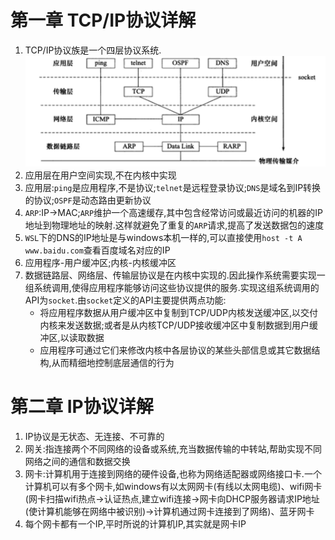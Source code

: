 # 第一章 TCP/IP协议详解
1. TCP/IP协议族是一个四层协议系统.
   ![](TCP_IP协议族.png)
2. 应用层在用户空间实现,不在内核中实现
3. 应用层:`ping`是应用程序,不是协议;`telnet`是远程登录协议;`DNS`是域名到IP转换的协议;`OSPF`是动态路由更新协议
4. `ARP`:IP->MAC;`ARP`维护一个高速缓存,其中包含经常访问或最近访问的机器的IP地址到物理地址的映射.这样就避免了重复的`ARP`请求,提高了发送数据包的速度
5. `WSL`下的DNS的IP地址是与windows本机一样的,可以直接使用`host -t A www.baidu.com`查看百度域名对应的IP
6. 应用程序-用户缓冲区;内核-内核缓冲区
7. 数据链路层、网络层、传输层协议是在内核中实现的.因此操作系统需要实现一组系统调用,使得应用程序能够访问这些协议提供的服务.实现这组系统调用的API为`socket`.由`socket`定义的API主要提供两点功能:
   * 将应用程序数据从用户缓冲区中复制到TCP/UDP内核发送缓冲区,以交付内核来发送数据;或者是从内核TCP/UDP接收缓冲区中复制数据到用户缓冲区,以读取数据
   * 应用程序可通过它们来修改内核中各层协议的某些头部信息或其它数据结构,从而精细地控制底层通信的行为
# 第二章 IP协议详解
1. IP协议是无状态、无连接、不可靠的
2. 网关:指连接两个不同网络的设备或系统,充当数据传输的中转站,帮助实现不同网络之间的通信和数据交换
3. 网卡:计算机用于连接到网络的硬件设备,也称为网络适配器或网络接口卡.一个计算机可以有多个网卡,如windows有以太网网卡(有线以太网电缆)、wifi网卡(网卡扫描wifi热点->认证热点,建立wifi连接->网卡向DHCP服务器请求IP地址(使计算机能够在网络中被识别)->计算机通过网卡连接到了网络)、蓝牙网卡
4. 每个网卡都有一个IP,平时所说的计算机IP,其实就是网卡IP